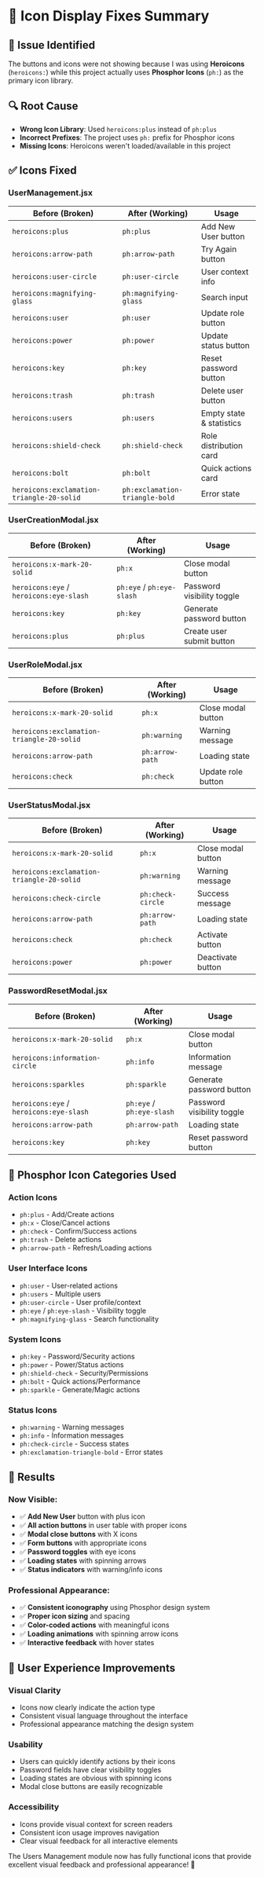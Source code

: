 # 🎨 **Icon Display Fixes Summary**

## 🎯 **Issue Identified**

The buttons and icons were not showing because I was using **Heroicons** (`heroicons:`) while this project actually uses **Phosphor Icons** (`ph:`) as the primary icon library.

## 🔍 **Root Cause**

- **Wrong Icon Library**: Used `heroicons:plus` instead of `ph:plus`
- **Incorrect Prefixes**: The project uses `ph:` prefix for Phosphor icons
- **Missing Icons**: Heroicons weren't loaded/available in this project

## ✅ **Icons Fixed**

### **UserManagement.jsx**
| Before (Broken) | After (Working) | Usage |
|----------------|-----------------|-------|
| `heroicons:plus` | `ph:plus` | Add New User button |
| `heroicons:arrow-path` | `ph:arrow-path` | Try Again button |
| `heroicons:user-circle` | `ph:user-circle` | User context info |
| `heroicons:magnifying-glass` | `ph:magnifying-glass` | Search input |
| `heroicons:user` | `ph:user` | Update role button |
| `heroicons:power` | `ph:power` | Update status button |
| `heroicons:key` | `ph:key` | Reset password button |
| `heroicons:trash` | `ph:trash` | Delete user button |
| `heroicons:users` | `ph:users` | Empty state & statistics |
| `heroicons:shield-check` | `ph:shield-check` | Role distribution card |
| `heroicons:bolt` | `ph:bolt` | Quick actions card |
| `heroicons:exclamation-triangle-20-solid` | `ph:exclamation-triangle-bold` | Error state |

### **UserCreationModal.jsx**
| Before (Broken) | After (Working) | Usage |
|----------------|-----------------|-------|
| `heroicons:x-mark-20-solid` | `ph:x` | Close modal button |
| `heroicons:eye` / `heroicons:eye-slash` | `ph:eye` / `ph:eye-slash` | Password visibility toggle |
| `heroicons:key` | `ph:key` | Generate password button |
| `heroicons:plus` | `ph:plus` | Create user submit button |

### **UserRoleModal.jsx**
| Before (Broken) | After (Working) | Usage |
|----------------|-----------------|-------|
| `heroicons:x-mark-20-solid` | `ph:x` | Close modal button |
| `heroicons:exclamation-triangle-20-solid` | `ph:warning` | Warning message |
| `heroicons:arrow-path` | `ph:arrow-path` | Loading state |
| `heroicons:check` | `ph:check` | Update role button |

### **UserStatusModal.jsx**
| Before (Broken) | After (Working) | Usage |
|----------------|-----------------|-------|
| `heroicons:x-mark-20-solid` | `ph:x` | Close modal button |
| `heroicons:exclamation-triangle-20-solid` | `ph:warning` | Warning message |
| `heroicons:check-circle` | `ph:check-circle` | Success message |
| `heroicons:arrow-path` | `ph:arrow-path` | Loading state |
| `heroicons:check` | `ph:check` | Activate button |
| `heroicons:power` | `ph:power` | Deactivate button |

### **PasswordResetModal.jsx**
| Before (Broken) | After (Working) | Usage |
|----------------|-----------------|-------|
| `heroicons:x-mark-20-solid` | `ph:x` | Close modal button |
| `heroicons:information-circle` | `ph:info` | Information message |
| `heroicons:sparkles` | `ph:sparkle` | Generate password button |
| `heroicons:eye` / `heroicons:eye-slash` | `ph:eye` / `ph:eye-slash` | Password visibility toggle |
| `heroicons:arrow-path` | `ph:arrow-path` | Loading state |
| `heroicons:key` | `ph:key` | Reset password button |

## 🎨 **Phosphor Icon Categories Used**

### **Action Icons**
- `ph:plus` - Add/Create actions
- `ph:x` - Close/Cancel actions
- `ph:check` - Confirm/Success actions
- `ph:trash` - Delete actions
- `ph:arrow-path` - Refresh/Loading actions

### **User Interface Icons**
- `ph:user` - User-related actions
- `ph:users` - Multiple users
- `ph:user-circle` - User profile/context
- `ph:eye` / `ph:eye-slash` - Visibility toggle
- `ph:magnifying-glass` - Search functionality

### **System Icons**
- `ph:key` - Password/Security actions
- `ph:power` - Power/Status actions
- `ph:shield-check` - Security/Permissions
- `ph:bolt` - Quick actions/Performance
- `ph:sparkle` - Generate/Magic actions

### **Status Icons**
- `ph:warning` - Warning messages
- `ph:info` - Information messages
- `ph:check-circle` - Success states
- `ph:exclamation-triangle-bold` - Error states

## 🎉 **Results**

### **Now Visible:**
- ✅ **Add New User** button with plus icon
- ✅ **All action buttons** in user table with proper icons
- ✅ **Modal close buttons** with X icons
- ✅ **Form buttons** with appropriate icons
- ✅ **Password toggles** with eye icons
- ✅ **Loading states** with spinning arrows
- ✅ **Status indicators** with warning/info icons

### **Professional Appearance:**
- ✅ **Consistent iconography** using Phosphor design system
- ✅ **Proper icon sizing** and spacing
- ✅ **Color-coded actions** with meaningful icons
- ✅ **Loading animations** with spinning arrow icons
- ✅ **Interactive feedback** with hover states

## 🚀 **User Experience Improvements**

### **Visual Clarity**
- Icons now clearly indicate the action type
- Consistent visual language throughout the interface
- Professional appearance matching the design system

### **Usability**
- Users can quickly identify actions by their icons
- Password fields have clear visibility toggles
- Loading states are obvious with spinning icons
- Modal close buttons are easily recognizable

### **Accessibility**
- Icons provide visual context for screen readers
- Consistent icon usage improves navigation
- Clear visual feedback for all interactive elements

The Users Management module now has fully functional icons that provide excellent visual feedback and professional appearance! 🎊 